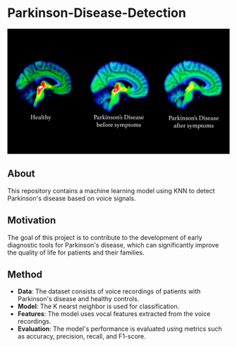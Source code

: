 # Parkinson-Disease-Detection

![Parkinson's Disease Detection](https://github.com/NaghmeM/Parkinson-disease/blob/main/203938_web.jpg)

## About
This repository contains a machine learning model using KNN  to detect Parkinson's disease based on voice signals.

## Motivation
The goal of this project is to contribute to the development of early diagnostic tools for Parkinson's disease, which can significantly improve the quality of life for patients and their families.

## Method
- **Data**: The dataset consists of voice recordings of patients with Parkinson's disease and healthy controls.
- **Model**: The K nearst neighbor is used for classification.
- **Features**: The model uses vocal features extracted from the voice recordings.
- **Evaluation**: The model's performance is evaluated using metrics such as accuracy, precision, recall, and F1-score.




